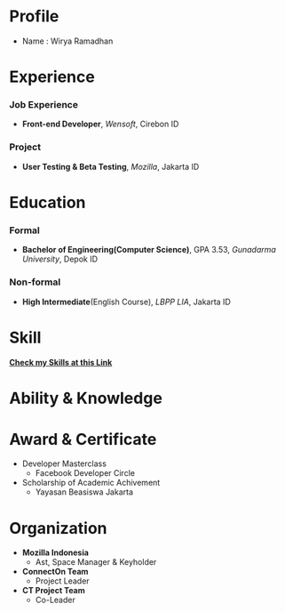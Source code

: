 

# Profile
- Name : Wirya Ramadhan

# Experience
### Job Experience
  - **Front-end Developer**, _Wensoft_, Cirebon ID
### Project
  - **User Testing & Beta Testing**, _Mozilla_, Jakarta ID

# Education
### Formal
  - **Bachelor of Engineering(Computer Science)**, GPA 3.53, _Gunadarma University_, Depok ID 
### Non-formal
  - **High Intermediate**(English Course), _LBPP LIA_, Jakarta ID 
# Skill
#### [Check my Skills at this Link](Skills.md)
# Ability & Knowledge
# Award & Certificate
  - Developer Masterclass
    - Facebook Developer Circle
  - Scholarship of Academic Achivement
    - Yayasan Beasiswa Jakarta
# Organization

  - **Mozilla Indonesia** 
    - Ast, Space Manager & Keyholder
  - **ConnectOn Team** 
    - Project Leader
  - **CT Project Team** 
    - Co-Leader